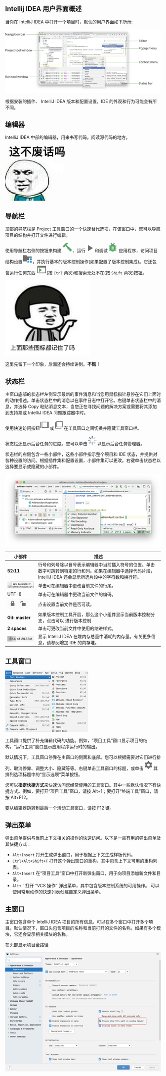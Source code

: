 ## Intellij IDEA 用户界面概述

当你在 IntelliJ IDEA 中打开一个项目时，默认的用户界面如下所示:

![image-20201210232335777](./.vuepress/public/image-20201210232335777.png)

根据安装的插件、 IntelliJ IDEA 版本和配置设置，IDE 的外观和行为可能会有所不同。

## 编辑器

IntelliJ IDEA 中部的编辑器，用来书写代码，阅读源代码的地方。

![这不废话吗？_废话表情](./.vuepress/public/6af89bc8gw1f8u7kntzsfj205i0523yk.jpg)

## 导航栏

顶部的导航栏是 Project 工具窗口的一个快速替代选项，在该窗口中，您可以导航项目的结构并打开文件进行编辑。

使用导航栏右侧的按钮来构建 ![The Build Project button](./.vuepress/public/icons.actions.compile.svg)、运行 ![the Run button](./.vuepress/public/icons.toolwindows.toolWindowRun.svg)和调试![the Debug button](./.vuepress/public/icons.actions.startDebugger.svg) 应用程序，访问项目结构设置![the Project Structure button](./.vuepress/public/icons.general.projectStructure.svg)，并执行基本的版本控制操作(如果配置了版本控制集成)。它还包含运行任何东西 ![The Run Anything button](./.vuepress/public/icons.actions.run_anything.svg)(按 `Ctrl` 两次)和搜索无处不在(按 `Shift` 两次)按钮。

<img src="./.vuepress/public/image-20201210232948501.png" alt="image-20201210232948501" style="zoom:50%;" />

这里先留下一个印象，后面还会持续讲到。**不慌！**

## 状态栏

主窗口底部的状态栏左侧显示最新的事件消息和当您用鼠标指针悬停在它们上面时的动作描述。单击状态栏中的消息以在事件日志中打开它。右键单击状态栏中的消息，并选择 Copy 粘贴消息文本，当您正在寻找问题的解决方案或需要将其添加到支持票或 IntelliJ IDEA 问题跟踪器中时。

使用快速访问按钮![Show tool windows](./.vuepress/public/icons.general.tbShown.svg)或![Hide tool windows](./.vuepress/public/icons.general.tbHidden.svg)在工具窗口之间切换并隐藏工具窗口栏。

状态栏还显示后台任务的进度。您可以单击<img src="./.vuepress/public/icons.process.big.step_1.svg" alt="Background tasks" style="zoom:50%;" />以显示后台任务管理器。

状态栏的右侧包含一些小部件，这些小部件指示整个项目和 IDE 状态，并提供对各种设置的访问。根据插件集和配置设置，小部件集可以更改。右键单击状态栏以选择要显示或隐藏的小部件。

![image-20201210233155427](./.vuepress/public/image-20201210233155427.png)

| 小部件                                                                                                       | 描述                                                                                                                                                           |
| ------------------------------------------------------------------------------------------------------------ | -------------------------------------------------------------------------------------------------------------------------------------------------------------- |
| **52:11**                                                                                                    | 行号和列号除以冒号表示编辑器中当前插入符号的位置。单击数字可跳转到特定的行和列。如果在编辑器中选择代码片段，IntelliJ IDEA 还会显示所选片段中的字符数和换行符。 |
| <img src="./.vuepress/public/image-20201210233329147.png" alt="image-20201210233329147" style="zoom:50%;" /> | 单击可在编辑器中更改当前文件的行尾。                                                                                                                           |
| UTF-8                                                                                                        | 单击可在编辑器中更改当前文件的编码。                                                                                                                           |
| <img src="./.vuepress/public/image-20201210233710407.png" alt="image-20201210233710407" style="zoom:50%;" /> | 点击设置当前文件是否可读。                                                                                                                                     |
| **Git: master**                                                                                              | 如果版本控制工具开启，那么这个小组件显示当前版本控制分支，点击可以 进行版本控制                                                                                |
| **2 spaces**                                                                                                 | 单击可更改当前文件中使用的缩进样式。                                                                                                                           |
| <img src="./.vuepress/public/image-20201210233654500.png" alt="image-20201210233654500" style="zoom:50%;" /> | 显示 IntelliJ IDEA 在堆内存总量中消耗的内存量。有关更多信息，请参阅增加 IDE 的内存堆。                                                                         |

## 工具窗口

<img src="./.vuepress/public/image-20201210234147948.png" alt="image-20201210234147948" style="zoom:50%;" />

工具窗口提供了补充编辑代码的功能。例如，“项目工具”窗口显示项目的结构，“运行工具”窗口显示应用程序运行时的输出。

默认情况下，工具窗口停靠在主窗口的侧面和底部。您可以根据需要对它们进行排列、取消停靠、调整大小、隐藏等等。右键单击工具窗口的标题，或单击![The Show Options Menu button](./.vuepress/public/artwork.studio.icons.logcat.toolbar.settings.svg)其排列选项标题中的“显示选项”菜单按钮。

您可以**指定快捷方式**来快速访问您经常使用的工具窗口。其中一些默认情况下有快捷方式。例如，要打开“项目工具”窗口，请按 Alt+1；要打开“终端工具”窗口，请按 Alt+F12。

要从编辑器跳转到最后一个活动工具窗口，请按 F12 键。

## 弹出菜单

弹出菜单提供与当前上下文相关的操作的快速访问。以下是一些有用的弹出菜单及其快捷方式：

- `Alt+Insert` 打开生成弹出窗口，用于根据上下文生成样板代码。
- `Ctrl+Alt+Shift+T` 打开这个弹出窗口的重构，其中包含上下文可用的重构列表。
- `Alt+Insert` 在“项目工具”窗口中打开新弹出窗口，用于向项目添加新文件和目录。
- `Alt+` ` 打开 “VCS 操作” 弹出菜单，其中包含版本控制系统的可用操作。
  可以使用常用动作的快速列表创建自定义弹出菜单。

## 主窗口

主窗口包含单个 IntelliJ IDEA 项目的所有信息。可以在多个窗口中打开多个项目。默认情况下，窗口头包含项目的名称和当前打开的文件的名称。如果有多个模块，它还会显示相关模块的名称。

在头部显示项目全路径

![image-20201210234512366](./.vuepress/public/image-20201210234512366.png)
